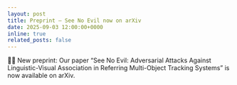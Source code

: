 ```yaml
---
layout: post
title: Preprint — See No Evil now on arXiv
date: 2025-09-03 12:00:00+0000
inline: true
related_posts: false
---
```


📝🙈 New preprint: Our paper “See No Evil: Adversarial Attacks Against Linguistic-Visual Association in Referring Multi-Object Tracking Systems” is now available on arXiv.
